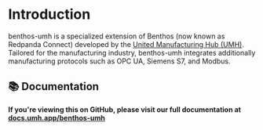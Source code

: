 # Introduction

benthos-umh is a specialized extension of Benthos (now known as Redpanda Connect) developed by the [United Manufacturing Hub (UMH)](https://www.umh.app). Tailored for the manufacturing industry, benthos-umh integrates additionally manufacturing protocols such as OPC UA, Siemens S7, and Modbus.



## 📚 Documentation

**If you're viewing this on GitHub, please visit our full documentation at [docs.umh.app/benthos-umh](https://docs.umh.app/benthos-umh)**
